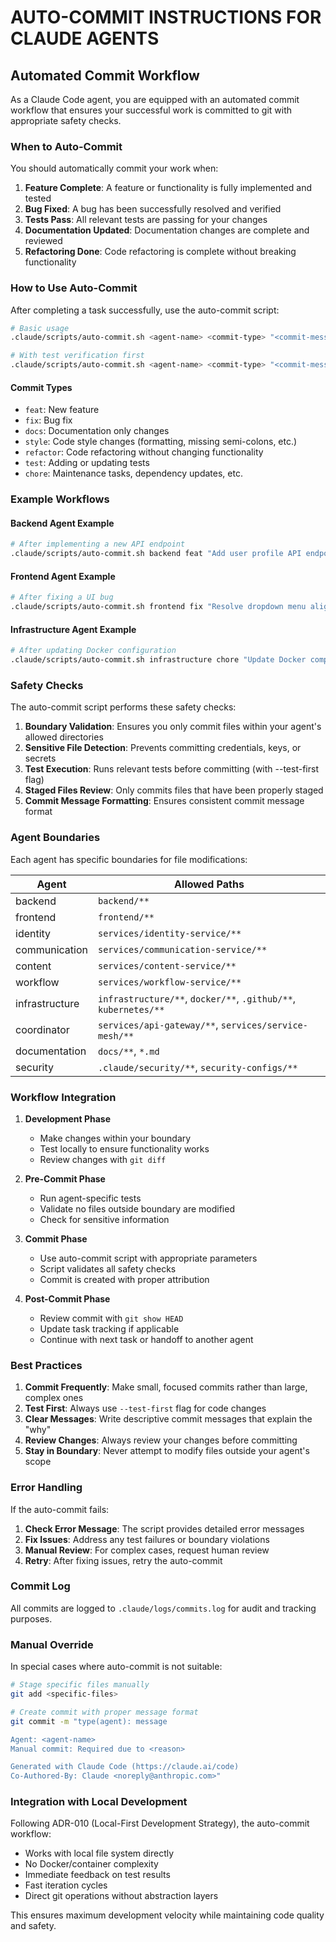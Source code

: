 # AUTO-COMMIT INSTRUCTIONS FOR CLAUDE AGENTS

## Automated Commit Workflow

As a Claude Code agent, you are equipped with an automated commit workflow that ensures your successful work is committed to git with appropriate safety checks.

### When to Auto-Commit

You should automatically commit your work when:

1. **Feature Complete**: A feature or functionality is fully implemented and tested
2. **Bug Fixed**: A bug has been successfully resolved and verified
3. **Tests Pass**: All relevant tests are passing for your changes
4. **Documentation Updated**: Documentation changes are complete and reviewed
5. **Refactoring Done**: Code refactoring is complete without breaking functionality

### How to Use Auto-Commit

After completing a task successfully, use the auto-commit script:

```bash
# Basic usage
.claude/scripts/auto-commit.sh <agent-name> <commit-type> "<commit-message>"

# With test verification first
.claude/scripts/auto-commit.sh <agent-name> <commit-type> "<commit-message>" --test-first
```

#### Commit Types
- `feat`: New feature
- `fix`: Bug fix
- `docs`: Documentation only changes
- `style`: Code style changes (formatting, missing semi-colons, etc.)
- `refactor`: Code refactoring without changing functionality
- `test`: Adding or updating tests
- `chore`: Maintenance tasks, dependency updates, etc.

### Example Workflows

#### Backend Agent Example
```bash
# After implementing a new API endpoint
.claude/scripts/auto-commit.sh backend feat "Add user profile API endpoint with validation" --test-first
```

#### Frontend Agent Example
```bash
# After fixing a UI bug
.claude/scripts/auto-commit.sh frontend fix "Resolve dropdown menu alignment issue on mobile" --test-first
```

#### Infrastructure Agent Example
```bash
# After updating Docker configuration
.claude/scripts/auto-commit.sh infrastructure chore "Update Docker compose for local development setup"
```

### Safety Checks

The auto-commit script performs these safety checks:

1. **Boundary Validation**: Ensures you only commit files within your agent's allowed directories
2. **Sensitive File Detection**: Prevents committing credentials, keys, or secrets
3. **Test Execution**: Runs relevant tests before committing (with --test-first flag)
4. **Staged Files Review**: Only commits files that have been properly staged
5. **Commit Message Formatting**: Ensures consistent commit message format

### Agent Boundaries

Each agent has specific boundaries for file modifications:

| Agent | Allowed Paths |
|-------|---------------|
| backend | `backend/**` |
| frontend | `frontend/**` |
| identity | `services/identity-service/**` |
| communication | `services/communication-service/**` |
| content | `services/content-service/**` |
| workflow | `services/workflow-service/**` |
| infrastructure | `infrastructure/**`, `docker/**`, `.github/**`, `kubernetes/**` |
| coordinator | `services/api-gateway/**`, `services/service-mesh/**` |
| documentation | `docs/**`, `*.md` |
| security | `.claude/security/**`, `security-configs/**` |

### Workflow Integration

1. **Development Phase**
   - Make changes within your boundary
   - Test locally to ensure functionality works
   - Review changes with `git diff`

2. **Pre-Commit Phase**
   - Run agent-specific tests
   - Validate no files outside boundary are modified
   - Check for sensitive information

3. **Commit Phase**
   - Use auto-commit script with appropriate parameters
   - Script validates all safety checks
   - Commit is created with proper attribution

4. **Post-Commit Phase**
   - Review commit with `git show HEAD`
   - Update task tracking if applicable
   - Continue with next task or handoff to another agent

### Best Practices

1. **Commit Frequently**: Make small, focused commits rather than large, complex ones
2. **Test First**: Always use `--test-first` flag for code changes
3. **Clear Messages**: Write descriptive commit messages that explain the "why"
4. **Review Changes**: Always review your changes before committing
5. **Stay in Boundary**: Never attempt to modify files outside your agent's scope

### Error Handling

If the auto-commit fails:

1. **Check Error Message**: The script provides detailed error messages
2. **Fix Issues**: Address any test failures or boundary violations
3. **Manual Review**: For complex cases, request human review
4. **Retry**: After fixing issues, retry the auto-commit

### Commit Log

All commits are logged to `.claude/logs/commits.log` for audit and tracking purposes.

### Manual Override

In special cases where auto-commit is not suitable:

```bash
# Stage specific files manually
git add <specific-files>

# Create commit with proper message format
git commit -m "type(agent): message

Agent: <agent-name>
Manual commit: Required due to <reason>

Generated with Claude Code (https://claude.ai/code)
Co-Authored-By: Claude <noreply@anthropic.com>"
```

### Integration with Local Development

Following ADR-010 (Local-First Development Strategy), the auto-commit workflow:

- Works with local file system directly
- No Docker/container complexity
- Immediate feedback on test results
- Fast iteration cycles
- Direct git operations without abstraction layers

This ensures maximum development velocity while maintaining code quality and safety.